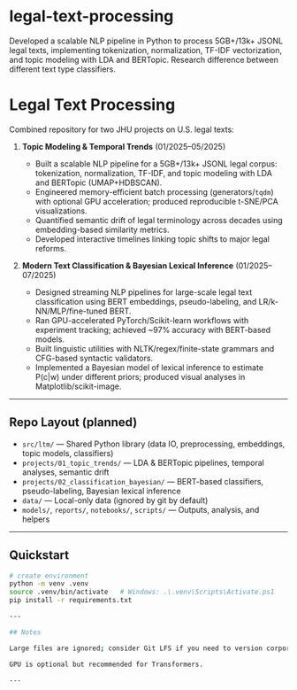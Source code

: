 # legal-text-processing
Developed a scalable NLP pipeline in Python to process 5GB+/13k+ JSONL legal texts, implementing tokenization, normalization, TF-IDF vectorization, and topic modeling with LDA and BERTopic. Research difference between different text type classifiers.

# Legal Text Processing

Combined repository for two JHU projects on U.S. legal texts:

1. **Topic Modeling & Temporal Trends** (01/2025–05/2025)  
   - Built a scalable NLP pipeline for a 5GB+/13k+ JSONL legal corpus: 
tokenization, normalization, TF-IDF, and topic modeling with LDA and 
BERTopic (UMAP+HDBSCAN).  
   - Engineered memory-efficient batch processing (generators/`tqdm`) with 
optional GPU acceleration; produced reproducible t-SNE/PCA visualizations.  
   - Quantified semantic drift of legal terminology across decades using 
embedding-based similarity metrics.  
   - Developed interactive timelines linking topic shifts to major legal 
reforms.  

2. **Modern Text Classification & Bayesian Lexical Inference** 
(01/2025–07/2025)  
   - Designed streaming NLP pipelines for large-scale legal text 
classification using BERT embeddings, pseudo-labeling, and 
LR/k-NN/MLP/fine-tuned BERT.  
   - Ran GPU-accelerated PyTorch/Scikit-learn workflows with experiment 
tracking; achieved ~97% accuracy with BERT-based models.  
   - Built linguistic utilities with NLTK/regex/finite-state grammars and 
CFG-based syntactic validators.  
   - Implemented a Bayesian model of lexical inference to estimate P(c|w) 
under different priors; produced visual analyses in 
Matplotlib/scikit-image.  

---

## Repo Layout (planned)
- `src/ltm/` — Shared Python library (data IO, preprocessing, embeddings, 
topic models, classifiers)  
- `projects/01_topic_trends/` — LDA & BERTopic pipelines, temporal 
analyses, semantic drift  
- `projects/02_classification_bayesian/` — BERT-based classifiers, 
pseudo-labeling, Bayesian lexical inference  
- `data/` — Local-only data (ignored by git by default)  
- `models/`, `reports/`, `notebooks/`, `scripts/` — Outputs, analysis, and 
helpers  

---

## Quickstart
```bash
# create environment
python -m venv .venv
source .venv/bin/activate   # Windows: .\.venv\Scripts\Activate.ps1
pip install -r requirements.txt

---

## Notes

Large files are ignored; consider Git LFS if you need to version corpora.

GPU is optional but recommended for Transformers.

---
